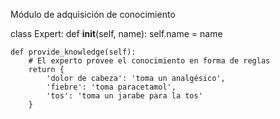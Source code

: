 Módulo de adquisición de conocimiento

class Expert:
    def __init__(self, name):
        self.name = name
    
    def provide_knowledge(self):
        # El experto provee el conocimiento en forma de reglas
        return {
            'dolor de cabeza': 'toma un analgésico',
            'fiebre': 'toma paracetamol',
            'tos': 'toma un jarabe para la tos'
        }
